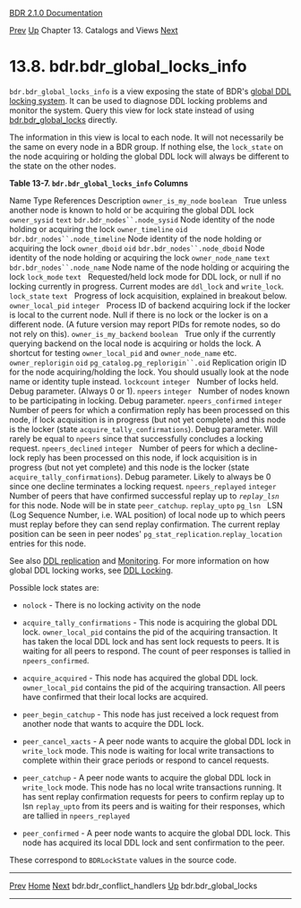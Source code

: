   [BDR 2.1.0 Documentation](README.md)

  [Prev](catalog-bdr-conflict-handlers.md "bdr.bdr_conflict_handlers")   [Up](catalogs-views.md)    Chapter 13. Catalogs and Views    [Next](catalog-bdr-global-locks.md "bdr.bdr_global_locks")


# 13.8. bdr.bdr_global_locks_info

`bdr.bdr_global_locks_info` is a view exposing the state of BDR\'s [global
DDL locking system](catalog-bdr-node-slots.md). It can be used to
diagnose DDL locking problems and monitor the system. Query this view
for lock state instead of using
[bdr.bdr_global_locks](catalog-bdr-global-locks.md) directly.

The information in this view is local to each node. It will not
necessarily be the same on every node in a BDR group. If nothing else,
the `lock_state` on the node acquiring or holding the
global DDL lock will always be different to the state on the other
nodes.


**Table 13-7. `bdr.bdr_global_locks_info` Columns**

  Name                                  Type               References                                                    Description
  `owner_is_my_node`      `boolean`                                                                 True unless another node is known to hold or be acquiring the global DDL lock
  `owner_sysid`           `text`      `bdr.bdr_nodes``.node_sysid`       Node identity of the node holding or acquiring the lock
  `owner_timeline`        `oid`       `bdr.bdr_nodes``.node_timeline`    Node identity of the node holding or acquiring the lock
  `owner_dboid`           `oid`       `bdr.bdr_nodes``.node_dboid`       Node identity of the node holding or acquiring the lock
  `owner_node_name`       `text`      `bdr.bdr_nodes``.node_name`        Node name of the node holding or acquiring the lock
  `lock_mode`             `text`                                                                    Requested/held lock mode for DDL lock, or null if no locking currently in progress. Current modes are `ddl_lock` and `write_lock`.
  `lock_state`            `text`                                                                    Progress of lock acquisition, explained in breakout below.
  `owner_local_pid`       `integer`                                                                 Process ID of backend acquiring lock if the locker is local to the current node. Null if there is no lock or the locker is on a different node. (A future version may report PIDs for remote nodes, so do not rely on this).
  `owner_is_my_backend`   `boolean`                                                                 True only if the currently querying backend on the local node is acquiring or holds the lock. A shortcut for testing `owner_local_pid` and `owner_node_name` etc.
  `owner_replorigin`      `oid`       `pg_catalog.pg_replorigin``.oid`   Replication origin ID for the node acquiring/holding the lock. You should usually look at the node name or identity tuple instead.
  `lockcount`             `integer`                                                                 Number of locks held. Debug parameter. (Always 0 or 1).
  `npeers`                `integer`                                                                 Number of nodes known to be participating in locking. Debug parameter.
  `npeers_confirmed`      `integer`                                                                 Number of peers for which a confirmation reply has been processed on this node, if lock acquisition is in progress (but not yet complete) and this node is the locker (state `acquire_tally_confirmations`). Debug parameter. Will rarely be equal to `npeers` since that successfully concludes a locking request.
  `npeers_declined`       `integer`                                                                 Number of peers for which a decline-lock reply has been processed on this node, if lock acquisition is in progress (but not yet complete) and this node is the locker (state `acquire_tally_confirmations`). Debug parameter. Likely to always be 0 since one decline terminates a locking request.
  `npeers_replayed`       `integer`                                                                 Number of peers that have confirmed successful replay up to *`replay_lsn`* for this node. Node will be in state `peer_catchup`.
  `replay_upto`           `pg_lsn`                                                                  LSN (Log Sequence Number, i.e. WAL position) of local node up to which peers must replay before they can send replay confirmation. The current replay position can be seen in peer nodes\' `pg_stat_replication`.`replay_location` entries for this node.

See also [DDL replication](ddl-replication.md) and
[Monitoring](monitoring.md). For more information on how global DDL
locking works, see [DDL
Locking](ddl-replication-advice.md#DDL-REPLICATION-LOCKING).

Possible lock states are:

-   `nolock` - There is no locking activity on the node

-   `acquire_tally_confirmations` - This node is acquiring the
    global DDL lock. `owner_local_pid` contains the pid of
    the acquiring transaction. It has taken the local DDL lock and has
    sent lock requests to peers. It is waiting for all peers to respond.
    The count of peer responses is tallied in
    `npeers_confirmed`.

-   `acquire_acquired` - This node has acquired the global DDL
    lock. `owner_local_pid` contains the pid of the
    acquiring transaction. All peers have confirmed that their local
    locks are acquired.

-   `peer_begin_catchup` - This node has just received a lock
    request from another node that wants to acquire the DDL lock.

-   `peer_cancel_xacts` - A peer node wants to acquire the
    global DDL lock in `write_lock` mode. This node is waiting
    for local write transactions to complete within their grace periods
    or respond to cancel requests.

-   `peer_catchup` - A peer node wants to acquire the global
    DDL lock in `write_lock` mode. This node has no local
    write transactions running. It has sent replay confirmation requests
    for peers to confirm replay up to lsn `replay_upto`
    from its peers and is waiting for their responses, which are tallied
    in `npeers_replayed`

-   `peer_confirmed` - A peer node wants to acquire the global
    DDL lock. This node has acquired its local DDL lock and sent
    confirmation to the peer.

These correspond to `BDRLockState` values in the source code.



  ----------------------------------------------------------- ------------------------------------------ ------------------------------------------------------
  [Prev](catalog-bdr-conflict-handlers.md)       [Home](README.md)        [Next](catalog-bdr-global-locks.md)
  bdr.bdr_conflict_handlers                                    [Up](catalogs-views.md)                                    bdr.bdr_global_locks
  ----------------------------------------------------------- ------------------------------------------ ------------------------------------------------------
